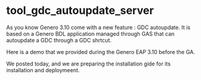 # tool_gdc_autoupdate_server
As you know Genero 3.10 come with a new feature : GDC autoupdate.
It is based on a Genero BDL application managed through GAS that can autoupdate a GDC through a GDC shrtcut.

Here is a demo that we provided during the Genero EAP 3.10 before the GA.

We posted today, and we are preparing the installation gide for its installation and deploymeent.

